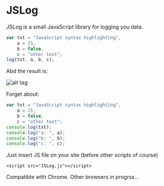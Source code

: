 # JSLog
JSLog is a small JavaScript library for logging you data. 

```javascript
var txt = "JavaScript syntax highlighting", 
    a = 25,
    b = false, 
    c = "other text";
log(txt, a, b, c);
```

Abd the result is:

![alt tag](http://jaroo.eu/jslog.jpg)


Forget about:
```javascript
var txt = "JavaScript syntax highlighting", 
    a = 25,
    b = false, 
    c = "other text";
console.log(txt);
console.log("a: ", a);
console.log("b: ", b);
console.log("c: ", c);
```

Just insert JS file on your site (before other scripts of course)
```
<script src="JSLog.js"></script>
```

Compatible with Chrome. Other browsers in progrss...

